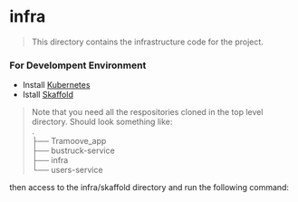 # infra

> This directory contains the infrastructure code for the project.

### For Develompent Environment

- Install [Kubernetes](https://kubernetes.io/docs/tasks/tools/install-kubectl/)
- Istall [Skaffold](https://skaffold.dev/docs/install/)

> Note that you need all the respositories cloned in the top level directory.
> Should look something like:  
> .  
> ├── Tramoove_app  
> ├── bustruck-service  
> ├── infra  
> └── users-service  

then access to the infra/skaffold directory and run the following command:

```bash

```
